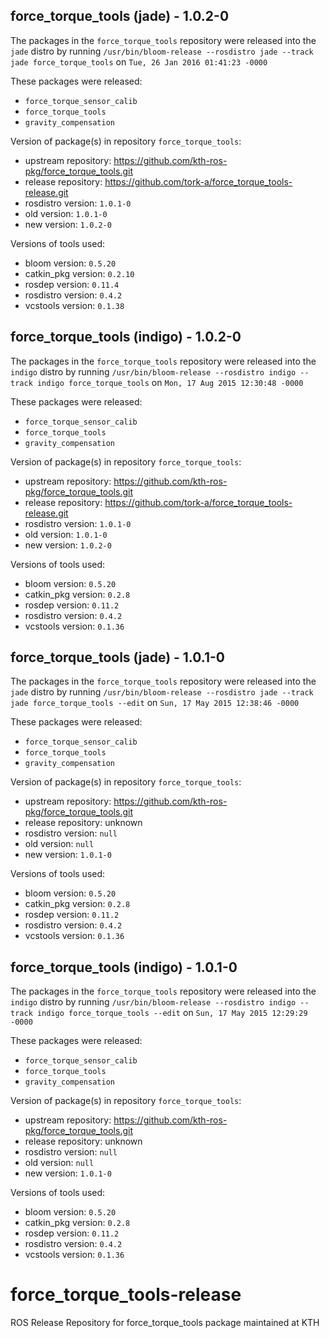 ## force_torque_tools (jade) - 1.0.2-0

The packages in the `force_torque_tools` repository were released into the `jade` distro by running `/usr/bin/bloom-release --rosdistro jade --track jade force_torque_tools` on `Tue, 26 Jan 2016 01:41:23 -0000`

These packages were released:
- `force_torque_sensor_calib`
- `force_torque_tools`
- `gravity_compensation`

Version of package(s) in repository `force_torque_tools`:
- upstream repository: https://github.com/kth-ros-pkg/force_torque_tools.git
- release repository: https://github.com/tork-a/force_torque_tools-release.git
- rosdistro version: `1.0.1-0`
- old version: `1.0.1-0`
- new version: `1.0.2-0`

Versions of tools used:
- bloom version: `0.5.20`
- catkin_pkg version: `0.2.10`
- rosdep version: `0.11.4`
- rosdistro version: `0.4.2`
- vcstools version: `0.1.38`


## force_torque_tools (indigo) - 1.0.2-0

The packages in the `force_torque_tools` repository were released into the `indigo` distro by running `/usr/bin/bloom-release --rosdistro indigo --track indigo force_torque_tools` on `Mon, 17 Aug 2015 12:30:48 -0000`

These packages were released:
- `force_torque_sensor_calib`
- `force_torque_tools`
- `gravity_compensation`

Version of package(s) in repository `force_torque_tools`:
- upstream repository: https://github.com/kth-ros-pkg/force_torque_tools.git
- release repository: https://github.com/tork-a/force_torque_tools-release.git
- rosdistro version: `1.0.1-0`
- old version: `1.0.1-0`
- new version: `1.0.2-0`

Versions of tools used:
- bloom version: `0.5.20`
- catkin_pkg version: `0.2.8`
- rosdep version: `0.11.2`
- rosdistro version: `0.4.2`
- vcstools version: `0.1.36`


## force_torque_tools (jade) - 1.0.1-0

The packages in the `force_torque_tools` repository were released into the `jade` distro by running `/usr/bin/bloom-release --rosdistro jade --track jade force_torque_tools --edit` on `Sun, 17 May 2015 12:38:46 -0000`

These packages were released:
- `force_torque_sensor_calib`
- `force_torque_tools`
- `gravity_compensation`

Version of package(s) in repository `force_torque_tools`:
- upstream repository: https://github.com/kth-ros-pkg/force_torque_tools.git
- release repository: unknown
- rosdistro version: `null`
- old version: `null`
- new version: `1.0.1-0`

Versions of tools used:
- bloom version: `0.5.20`
- catkin_pkg version: `0.2.8`
- rosdep version: `0.11.2`
- rosdistro version: `0.4.2`
- vcstools version: `0.1.36`


## force_torque_tools (indigo) - 1.0.1-0

The packages in the `force_torque_tools` repository were released into the `indigo` distro by running `/usr/bin/bloom-release --rosdistro indigo --track indigo force_torque_tools --edit` on `Sun, 17 May 2015 12:29:29 -0000`

These packages were released:
- `force_torque_sensor_calib`
- `force_torque_tools`
- `gravity_compensation`

Version of package(s) in repository `force_torque_tools`:
- upstream repository: https://github.com/kth-ros-pkg/force_torque_tools.git
- release repository: unknown
- rosdistro version: `null`
- old version: `null`
- new version: `1.0.1-0`

Versions of tools used:
- bloom version: `0.5.20`
- catkin_pkg version: `0.2.8`
- rosdep version: `0.11.2`
- rosdistro version: `0.4.2`
- vcstools version: `0.1.36`


# force_torque_tools-release
ROS Release Repository for force_torque_tools package maintained at KTH

